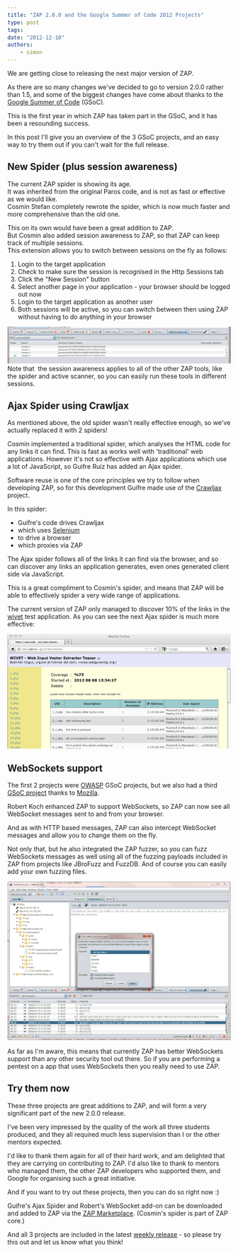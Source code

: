 ```yaml
---
title: "ZAP 2.0.0 and the Google Summer of Code 2012 Projects"
type: post
tags:
date: "2012-12-10"
authors:
    - simon
---
```

We are getting close to releasing the next major version of ZAP.  
  
As there are so many changes we've decided to go to version 2.0.0 rather than 1.5, and some of the biggest changes have come about thanks to the
[Google Summer of Code](https://www.google-melange.com/archive/gsoc/2012) (GSoC).  
  
This is the first year in which ZAP has taken part in the GSoC, and it has been a resounding success.  
  
In this post I'll give you an overview of the 3 GSoC projects, and an easy way to try them out if you can't wait for the full release.  
  

##  New Spider (plus session awareness)

The current ZAP spider is showing its age.  
It was inherited from the original Paros code, and is not as fast or effective as we would like.  
Cosmin Stefan completely rewrote the spider, which is now much faster and more comprehensive than the old one.  
  
This on its own would have been a great addition to ZAP.  
But Cosmin also added session awareness to ZAP, so that ZAP can keep track of multiple sessions.  
This extension allows you to switch between sessions on the fly as follows:  

  1. Login to the target application
  2. Check to make sure the session is recognised in the Http Sessions tab
  3. Click the "New Session" button
  4. Select another page in your application - your browser should be logged out now
  5. Login to the target application as another user
  6. Both sessions will be active, so you can switch between then using ZAP without having to do anything in your browser

  
![HTTP Sessions tab](images/ZAP-screenshot-sessions-tab.png)  
Note that  the session awareness applies to all of the other ZAP tools, like the spider and active scanner, so you can easily run these tools in
different sessions.  
  

##  Ajax Spider using Crawljax

As mentioned above, the old spider wasn't really effective enough, so we've actually replaced it with 2 spiders!  
  
Cosmin implemented a traditional spider, which analyses the HTML code for any links it can find. This is fast as works well with 'traditional'
web applications. However it's not so effective with Ajax applications which use a lot of JavaScript, so Guifre Ruiz has added an Ajax spider.  
  
Software reuse is one of the core principles we try to follow when developing ZAP, so for this development Guifre made use of the
[Crawljax](https://github.com/crawljax/crawljax) project.  
  
In this spider:  

  * Guifre's code drives Crawljax
  * which uses [Selenium](https://selenium.dev/)
  * to drive a browser
  * which proxies via ZAP 

The Ajax spider follows all of the links it can find via the browser, and so can discover any links an application generates, even ones
generated client side via JavaScript.  
  
This is a great compliment to Cosmin's spider, and means that ZAP will be able to effectively spider a very wide range of applications.  
  
The current version of ZAP only managed to discover 10% of the links in the [wivet](https://github.com/bedirhan/wivet) test application. As you can
see the next Ajax spider is much more effective:  
  
![72% coverage with AJAX Spider](images/wivet-ajax-spider.png)  

##  WebSockets support

The first 2 projects were [OWASP](https://www.google-melange.com/archive/gsoc/2012/orgs/owasp) GSoC projects, but we also had a third [GSoC project](https://www.google-melange.com/archive/gsoc/2012/orgs/mozilla) thanks to
[Mozilla](https://www.mozilla.org/).  
  
Robert Koch enhanced ZAP to support WebSockets, so ZAP can now see all WebSocket messages sent to and from your browser.  
  
And as with HTTP based messages, ZAP can also intercept WebSocket messages and allow you to change them on the fly.  
  
Not only that, but he also integrated the ZAP fuzzer, so you can fuzz WebSockets messages as well using all of the fuzzing payloads included in
ZAP from projects like JBroFuzz and FuzzDB. And of course you can easily add your own fuzzing files.  
  
[![WebSockets in ZAP](images/ZAP-screenshot-websockets-thumbnail.png)](images/ZAP-screenshot-websockets.png)  
  
As far as I'm aware, this means that currently ZAP has better WebSockets support than any other security tool out there. So if you are
performing a pentest on a app that uses WebSockets then you really need to use ZAP.  

##  Try them now

These three projects are great additions to ZAP, and will form a very significant part of the new 2.0.0 release.  
  
I've been very impressed by the quality of the work all three students produced, and they all required much less supervision than I or the other
mentors expected.  
  
I'd like to thank them again for all of their hard work, and am delighted that they are carrying on contributing to ZAP. I'd also like to thank
to mentors who managed them, the other ZAP developers who supported them, and Google for organising such a great initiative.  
  
And if you want to try out these projects, then you can do so right now :)  
  
Guifre's Ajax Spider and Robert's WebSocket add-on can be downloaded and added to ZAP via the [ZAP Marketplace](/addons/).
(Cosmin's spider is part of ZAP core.)  
  
And all 3 projects are included in the latest [weekly release](/download/#weekly) - so please try this out and let us know what you think!

